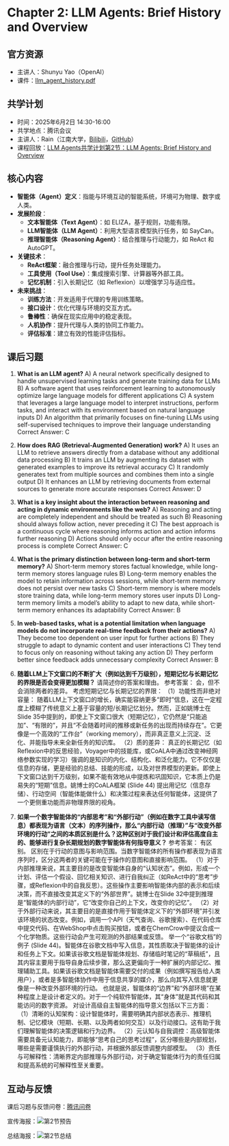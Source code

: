 # Chapter 2: LLM Agents: Brief History and Overview

## 官方资源

- 主讲人：Shunyu Yao（OpenAI）
- 课件：[llm_agent_history.pdf](https://rdi.berkeley.edu/llm-agents-mooc/slides/llm_agent_history.pdf)

## 共学计划

- 时间：2025年6月2日 14:30-16:00
- 共学地点：腾讯会议
- 主讲人：Rain（江南大学，[Bilibili](https://space.bilibili.com/675025557)，[GitHub](https://github.com/Hangyaun)）
- 课程回放：[LLM Agents共学计划第2节：LLM Agents: Brief History and Overview](https://www.bilibili.com/video/BV1ef78zKEBD)

## 核心内容

- **智能体（Agent）定义**：指能与环境互动的智能系统，环境可为物理、数字或人类。
- **发展阶段**：
  - **文本智能体（Text Agent）**：如 ELIZA，基于规则，功能有限。
  - **LLM智能体（LLM Agent）**：利用大型语言模型执行任务，如 SayCan。
  - **推理智能体（Reasoning Agent）**：结合推理与行动能力，如 ReAct 和 AutoGPT。
- **关键技术**：
  - **ReAct框架**：融合推理与行动，提升任务处理能力。
  - **工具使用（Tool Use）**：集成搜索引擎、计算器等外部工具。
  - **记忆机制**：引入长期记忆（如 Reflexion）以增强学习与适应性。
- **未来挑战**：
  - **训练方法**：开发适用于代理的专用训练策略。
  - **接口设计**：优化代理与环境的交互方式。
  - **鲁棒性**：确保在现实应用中的稳定表现。
  - **人机协作**：提升代理与人类的协同工作能力。
  - **评估标准**：建立有效的性能评估指标。

## 课后习题

1. **What is an LLM agent?**
A) A neural network specifically designed to handle unsupervised learning tasks and generate training data for LLMs
B) A software agent that uses reinforcement learning to autonomously optimize large language models for different applications
C) A system that leverages a large language model to interpret instructions, perform tasks, and interact with its environment based on natural language inputs
D) An algorithm that primarily focuses on fine-tuning LLMs using self-supervised techniques to improve their language understanding
Correct Answer: C

2. **How does RAG (Retrieval-Augmented Generation) work?**
A) It uses an LLM to retrieve answers directly from a database without any additional data processing
B) It trains an LLM by augmenting its dataset with generated examples to improve its retrieval accuracy
C) It randomly generates text from multiple sources and combines them into a single output
D) It enhances an LLM by retrieving documents from external sources to generate more accurate responses
Correct Answer: D

3. **What is a key insight about the interaction between reasoning and acting in dynamic environments like the web?**
A) Reasoning and acting are completely independent and should be treated as such
B) Reasoning should always follow action, never preceding it
C) The best approach is a continuous cycle where reasoning informs action and action informs further reasoning
D) Actions should only occur after the entire reasoning process is complete
Correct Answer: C

4. **What is the primary distinction between long-term and short-term memory?**
A) Short-term memory stores factual knowledge, while long-term memory stores language rules
B) Long-term memory enables the model to retain information across sessions, while short-term memory does not persist over new tasks
C) Short-term memory is where models store training data, while long-term memory stores user inputs
D) Long-term memory limits a model’s ability to adapt to new data, while short-term memory enhances its adaptability
Correct Answer: B

5. **In web-based tasks, what is a potential limitation when language models do not incorporate real-time feedback from their actions?**
A) They become too dependent on user input for further actions
B) They struggle to adapt to dynamic content and user interactions
C) They tend to focus only on reasoning without taking any action
D) They perform better since feedback adds unnecessary complexity
Correct Answer: B

6. **随着LLM上下文窗口的不断扩大（例如达到千万级别），短期记忆与长期记忆的界限是否会变得更加模糊？** 请简述你的答案和理由。
参考答案：
会，但不会消除两者的差异。
考虑短期记忆与长期记忆的界限：
（1）功能性而非绝对容量： 随着LLM上下文窗口的增长，确实能容纳更多“即时”信息，这在一定程度上模糊了传统意义上基于容量的短/长期记忆划分。然而，正如姚博士在Slide 35中提到的，即使上下文窗口很大（短期记忆），它仍然是“只能追加”、“有限的”，并且“不会随着时间的推移或新任务的出现而持续存在”。它更像是一个高效的“工作台”（working memory），而非真正意义上沉淀、泛化、并能指导未来全新任务的知识库。
（2）质的差异： 真正的长期记忆（如Reflexion中的反思经验，Voyager中的技能库，或CoALA中通过改变神经网络参数实现的学习）强调的是知识的内化、结构化、和泛化能力。它不仅仅是信息的存储，更是经验的总结、技能的形成，以及对世界模型的更新。即使上下文窗口达到千万级别，如果不能有效地从中提炼和巩固知识，它本质上仍是易失的“短期”信息。姚博士的CoALA框架 (Slide 44) 提出用记忆（信息存储）、行动空间（智能体能做什么）和决策过程来表达任何智能体，这提供了一个更侧重功能而非物理界限的视角。

7. **如果一个数字智能体的“内部思考”和“外部行动”（例如在数字工具中读写信息）都表现为语言（文本）的序列操作，那么“内部行动（推理）”与“改变外部环境的行动”之间的本质区别是什么？这种区别对于我们设计和评估高度自主的、能够进行复杂长期规划的数字智能体有何指导意义？**
参考答案：
有区别。
区别在于行动的意图与影响范围。当数字智能体的所有操作都表现为语言序列时，区分这两者的关键可能在于操作的意图和直接影响范围。
（1）对于内部推理来说，其主要目的是改变智能体自身的“认知状态”。例如，形成一个计划、评估一个假设、回忆相关知识、进行自我纠正（如ReAct中的“思考”步骤，或Reflexion中的自我反思）。这些操作主要影响智能体内部的表示和后续决策，而不直接改变其定义下的“外部世界”。姚博士在Slide 32中提到推理是“智能体的内部行动”，它“改变你自己的上下文，改变你的记忆”。 
（2）对于外部行动来说，其主要目的是直接作用于智能体定义下的“外部环境”并引发该环境的状态改变。例如，调用一个API（天气查询、谷歌搜索）、在代码仓库中提交代码、在WebShop中点击购买按钮，或者在ChemCrow中提议合成一个化学物质。这些行动会产生可观测的外部结果或反馈。 
举一个“谷歌文档”的例子 (Slide 44)。智能体在谷歌文档中写入信息，其性质取决于智能体的设计和任务上下文。如果该谷歌文档是智能体规划、存储临时笔记的“草稿纸”，且其内容主要用于指导自身后续步骤，那么这更偏向于一种扩展的内部记忆、推理辅助工具。如果该谷歌文档是智能体需要交付的成果（例如撰写报告给人类用户），或者是多智能体协作中用于信息共享的媒介，那么向其写入信息就更像是一种改变外部环境的行动。
也就是说，智能体的“边界”和“外部环境”在某种程度上是设计者定义的。对于一个纯软件智能体，其“身体”就是其代码和其能访问的数字资源。
对设计高级自主智能体的指导意义包括以下三方面：
（1）清晰的认知架构：设计智能体时，需要明确其内部状态表示、推理机制、记忆模块（短期、长期、以及两者如何交互）以及行动接口。这有助于我们理解智能体的决策逻辑和行为边界。 
（2）元认知与自我调控：高级智能体需要具备元认知能力，即能够“思考自己的思考过程”，区分哪些是内部规划，哪些是需要谨慎执行的外部行动，并根据外部反馈调整内部模型。 
（3）责任与可解释性：清晰界定内部推理与外部行动，对于确定智能体行为的责任归属和提高系统的可解释性至关重要。

## 互动与反馈

课后习题与反馈问卷：[腾讯问卷](https://docs.qq.com/form/page/DTXR0WGRCU2tKa1BR)

宣传海报：![第2节预告](../assets/LLMAgents共学计划/第2节预告.png)

总结海报：![第2节总结](../assets/LLMAgents共学计划/第2节总结.png)